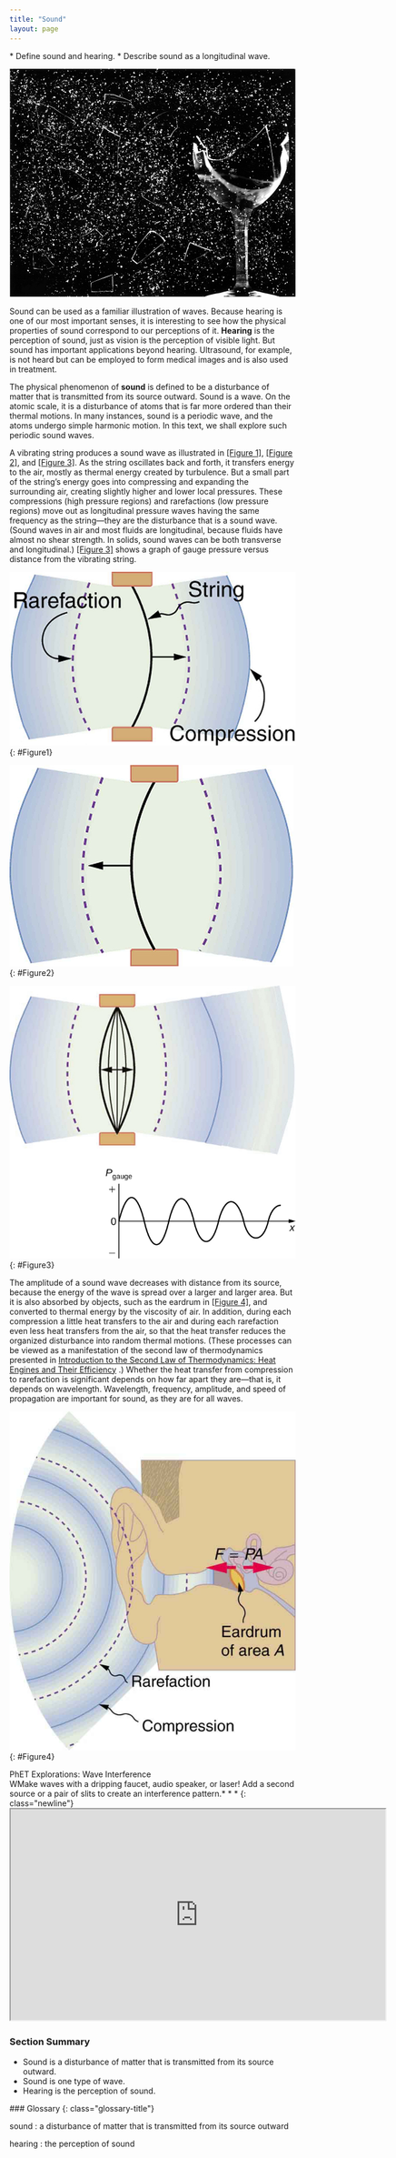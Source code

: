 ```yaml
---
title: "Sound"
layout: page
---
```



<div class="abstract" markdown="1">
* Define sound and hearing.
* Describe sound as a longitudinal wave.
</div>

![Photograph of a glass, half of which is shattered into small pieces by a high-intensity sound wave. The tiny glass bits are shattered all over the place.](../resources/Figure_18_01_01a.jpg "This glass has been shattered by a high-intensity sound wave of the same frequency as the resonant frequency of the glass. While the sound is not visible, the effects of the sound prove its existence. (credit: ||read||, Flickr)")

Sound can be used as a familiar illustration of waves. Because hearing is one of
our most important senses, it is interesting to see how the physical properties
of sound correspond to our perceptions of it. **Hearing** is the perception of
sound, just as vision is the perception of visible light. But sound has
important applications beyond hearing. Ultrasound, for example, is not heard but
can be employed to form medical images and is also used in treatment.

The physical phenomenon of **sound** is defined to be a disturbance of matter
that is transmitted from its source outward. Sound is a wave. On the atomic
scale, it is a disturbance of atoms that is far more ordered than their thermal
motions. In many instances, sound is a periodic wave, and the atoms undergo
simple harmonic motion. In this text, we shall explore such periodic sound
waves.

A vibrating string produces a sound wave as illustrated
in [[Figure 1]](#Figure1), [[Figure 2]](#Figure2), and [[Figure 3]](#Figure3).
As the string oscillates back and forth, it transfers energy to the air, mostly
as thermal energy created by turbulence. But a small part of the string’s energy
goes into compressing and expanding the surrounding air, creating slightly
higher and lower local pressures. These compressions (high pressure regions) and
rarefactions (low pressure regions) move out as longitudinal pressure waves
having the same frequency as the string—they are the disturbance that is a sound
wave. (Sound waves in air and most fluids are longitudinal, because fluids have
almost no shear strength. In solids, sound waves can be both transverse and
longitudinal.) [[Figure 3]](#Figure3) shows a graph of gauge pressure versus
distance from the vibrating string.

![Diagram of a vibrating string held fixed at both ends. The string is shown to move toward the right. The compression and rarefaction of air is shown as bold and dotted line arcs around the string.](../resources/Figure_18_01_02aa.jpg "A vibrating string moving to the right compresses the air in front of it and expands the air behind it.")
{: #Figure1}

![Diagram of a vibrating string held fixed at both the ends. The string is shown to move toward the left. The compression and rarefaction of air is shown as bold and dotted arcs around the string.](../resources/Figure_18_01_02ba.jpg "As the string moves to the left, it creates another compression and rarefaction as the ones on the right move away from the string.")
{: #Figure2}

![Part a of the diagram shows a vibrating string held fixed at both the ends. The string is shown to vibrate to and fro toward left and right. The compression and rarefaction of air is shown as bold and dotted arcs around the string. Part b shows a graph of pressure versus distance from the source. The pressure is along the y axis and the distance is along the x axis. The graph is a sine wave along the x axis.](../resources/Figure_18_01_02c.jpg "After many vibrations, there are a series of compressions and rarefactions moving out from the string as a sound wave. The graph shows gauge pressure versus distance from the source. Pressures vary only slightly from atmospheric for ordinary sounds.")
{: #Figure3}

The amplitude of a sound wave decreases with distance from its source, because
the energy of the wave is spread over a larger and larger area. But it is also
absorbed by objects, such as the eardrum in [[Figure 4]](#Figure4), and
converted to thermal energy by the viscosity of air. In addition, during each
compression a little heat transfers to the air and during each rarefaction even
less heat transfers from the air, so that the heat transfer reduces the
organized disturbance into random thermal motions. (These processes can be
viewed as a manifestation of the second law of thermodynamics presented
in [Introduction to the Second Law of Thermodynamics: Heat Engines and Their Efficiency](/m42234)
.) Whether the heat transfer from compression to rarefaction is significant
depends on how far apart they are—that is, it depends on wavelength. Wavelength,
frequency, amplitude, and speed of propagation are important for sound, as they
are for all waves.

![Diagram of an ear is shown with sound wave compressions and rare factions entering the ear as semicircular arcs of bold and dotted lines. The cross section of ear drum marked as A is shown to vibrate to and fro with a force F equals P times A.](../resources/Figure_18_01_03a.jpg "Sound wave compressions and rarefactions travel up the ear canal and force the eardrum to vibrate. There is a net force on the eardrum, since the sound wave pressures differ from the atmospheric pressure found behind the eardrum. A complicated mechanism converts the vibrations to nerve impulses, which are perceived by the person.")
{: #Figure4}

<div class="note" data-has-label="true"  class="interactive" data-label="" markdown="1">
<div class="title">
PhET Explorations: Wave Interference
</div>
WMake waves with a dripping faucet, audio speaker, or laser! Add a second source or a pair of slits to create an interference pattern.* * *
{: class="newline"}

<div class="media"  data-alt="wave interference">
<iframe width="660" height="371.4" src="https://archive.cnx.org/specials/2fe7ad15-b00e-4402-b068-ff503985a18f/wave-interference/"></iframe>
</div>
</div>

### Section Summary

* Sound is a disturbance of matter that is transmitted from its source outward.
* Sound is one type of wave.
* Hearing is the perception of sound.

<div class="glossary" markdown="1">
### Glossary
{: class="glossary-title"}

sound
: a disturbance of matter that is transmitted from its source outward

hearing
: the perception of sound


</div>
